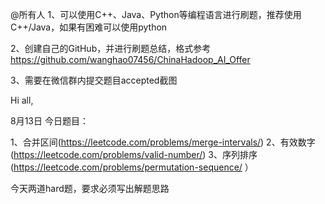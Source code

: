 @所有人
1、可以使用C++、Java、Python等编程语言进行刷题，推荐使用C++/Java，如果有困难可以使用python

2、创建自己的GitHub，并进行刷题总结，格式参考
https://github.com/wanghao07456/ChinaHadoop_AI_Offer

3、需要在微信群内提交题目accepted截图

Hi all,

8月13日
今日题目：


1、合并区间(https://leetcode.com/problems/merge-intervals/)
2、有效数字(https://leetcode.com/problems/valid-number/)
3、序列排序(https://leetcode.com/problems/permutation-sequence/ ）

今天两道hard题，要求必须写出解题思路

